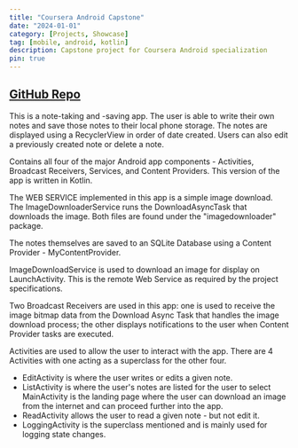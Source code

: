 ```yaml
---
title: "Coursera Android Capstone"
date: "2024-01-01"
category: [Projects, Showcase]
tag: [mobile, android, kotlin]
description: Capstone project for Coursera Android specialization
pin: true
---
```

## [<i class="fab fa-github"></i> GitHub Repo](https://github.com/DBerry07/VanderbiltCapstone_Kotlin)

This is a note-taking and -saving app. The user is able to write their own notes and save those notes to their local phone storage. The notes are displayed using a RecyclerView in order of date created. Users can also edit a previously created note or delete a note.

Contains all four of the major Android app components - Activities, Broadcast Receivers, Services, and Content Providers. This version of the app is written in Kotlin.

The WEB SERVICE implemented in this app is a simple image download. The ImageDownloaderService runs the DownloadAsyncTask that downloads the image. Both files are found under the "imagedownloader" package.

The notes themselves are saved to an SQLite Database using a Content Provider - MyContentProvider.

ImageDownloadService is used to download an image for display on LaunchActivity. This is the remote Web Service as required by the project specifications.

Two Broadcast Receivers are used in this app: one is used to receive the image bitmap data from the Download Async Task that handles the image download process; the other displays notifications to the user when Content Provider tasks are executed.

Activities are used to allow the user to interact with the app. There are 4 Activities with one acting as a superclass for the other four. 
+ EditActivity is where the user writes or edits a given note. 
+ ListActivity is where the user's notes are listed for the user to select MainActivity is the landing page where the user can download an image from the internet and can proceed further into the app. 
+ ReadActivity allows the user to read a given note - but not edit it. 
+ LoggingActivity is the superclass mentioned and is mainly used for logging state changes.